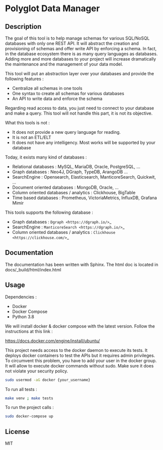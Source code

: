 # Polyglot Data Manager

## Description

The goal of this tool is to help manage schemas for various SQL/NoSQL databases with only one REST API.
It will abstract the creation and provisioning of schemas and offer write API by enforcing a schema.
In fact, in the database ecosystem there is as many query languages as databases. Adding more and more databases to your project will increase dramatically the maintenance and the management of your data model.

This tool will put an abstraction layer over your databases and provide the following features :

*  Centralize all schemas in one tools
*  One syntax to create all schemas for various databases
*  An API to write data and enforce the schema


Regarding read access to data, you just need to connect to your database and make a query. This tool will not handle this part, it is not its objective.

What this tools is not :

*  It does not provide a new query language for reading.
*  It is not an ETL/ELT
*  It does not have any intelligency. Most works will be supported by your database


Today, it exists many kind of databases :

*  Relational databases : MySQL, MariaDB, Oracle, PostgreSQL, ...
*  Graph databases : Neo4J, DGraph, TypeDB, ArangoDB ...
*  SearchEngine : Opensearch, Elasticsearch, ManticoreSearch, Quickwit, ...
*  Document oriented databases : MongoDB, Oracle, ...
*  Column oriented databases / analytics : Clickhouse, BigTable
*  Time based databases : Prometheus, VictoriaMetrics, InfluxDB, Grafana Mimir

This tools supports the following database :

*  Graph databases : `Dgraph <https://dgraph.io/>`_
*  SearchEngine : `ManticoreSearch <https://dgraph.io/>`_
*  Column oriented databases / analytics : `Clickhouse <https://clickhouse.com/>`_

## Documentation

The documentation has been written with Sphinx. The html doc is located in docs/_build/html/index.html

## Usage

Dependencies :
- Docker
- Docker Compose
- Python 3.8

We will install docker & docker compose with the latest version. Follow the instructions at this link :

https://docs.docker.com/engine/install/ubuntu/

This project needs access to the docker daemon to execute its tests. It deploys docker containers to test the APIs but it requires admin privileges.
To circumvent this problem, you have to add your user in the docker group.
It will allow to execute docker commands without sudo. Make sure it does not violate your security policy.

```bash
sudo usermod -aG docker {your_username}
```
    
To run all tests :
```bash
make venv ; make tests
```


To run the project calls :
```bash
sudo docker-compose up
```

## License

MIT